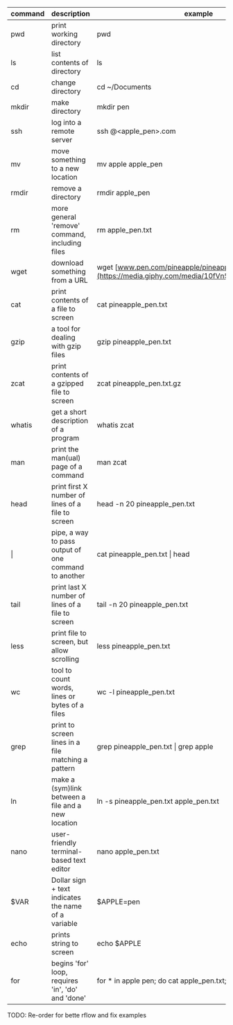 | command | description 			   							 | example 					  	  	 		      |
|---------|------------------------------------------------------|------------------------------------------------|
| pwd     | print working directory    		 					 | pwd						      	 		      |
| ls	  | list contents of directory 		 					 | ls 						      	  		      |
| cd 	  | change directory		   		 					 | cd ~/Documents 		 	      	 		      |
| mkdir	  | make directory			   		 					 | mkdir pen      		  					      |
| ssh	  | log into a remote server   	     					 | ssh <pen>@<apple_pen>.com 				      |
| mv	  | move something to a new location 					 | mv apple apple_pen 						      |
| rmdir	  | remove a directory									 | rmdir apple_pen 	 	 						  |
| rm   	  | more general 'remove' command, including files 		 | rm apple_pen.txt 							  |
| wget	  | download something from a URL						 | wget [www.pen.com/pineapple/pineapple_pen.txt](https://media.giphy.com/media/10fVn57KfQ8Wkw/giphy.gif) |
| cat	  | print contents of a file to screen					 | cat pineapple_pen.txt 					      |
| gzip 	  | a tool for dealing with gzip files					 | gzip pineapple_pen.txt 					      |
| zcat	  | print contents of a gzipped file to screen			 | zcat pineapple_pen.txt.gz 				      |
| whatis  | get a short description of a program				 | whatis zcat 								      |
| man	  | print the man(ual) page of a command 				 | man zcat									      |
| head 	  | print first X number of lines of a file to screen	 | head -n 20 pineapple_pen.txt 	  		      |
| &#124;  | pipe, a way to pass output of one command to another | cat pineapple_pen.txt &#124; head 		      |
| tail 	  | print last X number of lines of a file to screen	 | tail -n 20 pineapple_pen.txt 			      |
| less 	  | print file to screen, but allow scrolling			 | less pineapple_pen.txt 					      |
| wc	  | tool to count words, lines or bytes of a files 		 | wc -l pineapple_pen.txt 					      |
| grep	  | print to screen lines in a file matching a pattern 	 | grep pineapple_pen.txt &#124; grep apple       |
| ln 	  | make a (sym)link between a file and a new location   | ln -s pineapple_pen.txt apple_pen.txt 		  |
| nano 	  | user-friendly terminal-based text editor			 | nano apple_pen.txt 							  |
| $VAR 	  | Dollar sign + text indicates the name of a variable  | $APPLE=pen 									  |
| echo	  | prints string to screen								 | echo $APPLE 									  |
| for     | begins 'for' loop, requires 'in', 'do' and 'done'	 | for * in apple pen; do cat apple_pen.txt; done |

TODO: Re-order for bette rflow and fix examples